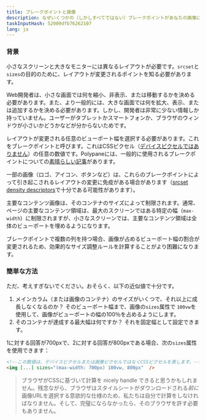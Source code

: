 ```yaml
---
title: ブレークポイントと画像
description: なぜいくつかの（しかしすべてではない）ブレークポイントがあなたの画像に重要なのか
taskInputHash: 52009dfb76262107
lang: ja
---
```

### 背景

小さなスクリーンと大きなモニターには異なるレイアウトが必要です。`srcset`と`sizes`の目的のために、レイアウトが変更されるポイントを知る必要があります。

Web開発者は、小さな画面では何を縮小、非表示、または移動するかを決める必要があります。また、より一般的には、大きな画面では何を拡大、表示、または追加するかを決める必要があります。しかし、開発者は非常に少ない情報しか持っていません。ユーザーがタブレットかスマートフォンか、ブラウザのウィンドウが小さいかどうかなどが分からないためです。

レイアウトが変更される任意のビューポート幅を選択する必要があります。これをブレークポイントと呼びます。これはCSSピクセル（[デバイスピクセルではありません](/ja/pixels-not-pixels)）の任意の数値です。Polypaneには、一般的に使用されるブレークポイントについての[素晴らしい記事](https://polypane.app/blog/the-breakpoints-we-tested-in-2021-and-the-ones-to-test-in-2022/#the-breakpoints-to-develop-on-in-2023)があります。

一部の画像（ロゴ、アイコン、ボタンなど）は、これらのブレークポイントによって引き起こされるレイアウトの変更に免疫がある場合があります（[srcset density descriptors](/ja/density-descriptors)で十分である可能性があります）。

主要なコンテンツ画像は、そのコンテナのサイズによって制限されます。通常、ページの主要なコンテンツ領域は、最大のスクリーンではある特定の幅（`max-width`）に制限されますが、小さなスクリーンでは、主要なコンテンツ領域は全体のビューポートを埋めるようになります。

ブレークポイントで複数の列を持つ場合、画像が占めるビューポート幅の割合が変更されるため、効果的なサイズ調整ルールを計算することがより困難になります。

### 簡単な方法

ただ、考えすぎないでください。おそらく、以下の近似値で十分です。

1. メインカラム（または画像のコンテナ）のサイズがいくつで、それ以上に成長しなくなるのか？ そのビューポート幅まで、画像の`sizes`属性で `100vw`を使用して、画像がビューポートの幅の100％を占めるようにします。
2. そのコンテナが達成する最大幅は何ですか？ それを固定幅として設定できます。

1に対する回答が700pxで、2に対する回答が800pxである場合、次の`sizes`属性を使用できます：

```html
<!--この数値は、デバイスピクセルまたは画像ピクセルではなくCSSピクセルを表します。-->
<img [...] sizes="(max-width: 700px) 100vw, 800px"  />
```


> ブラウザがCSSに基づいて計算を nicely handle できると思うかもしれません。残念ながら、ブラウザはスタイルシートがダウンロードされる*前に*画像URLを選択する意欲的な仕様のため、私たちは自分で計算をしなければなりません。そして、完璧にならなかったら、そのブラウザを許す必要もありません。
